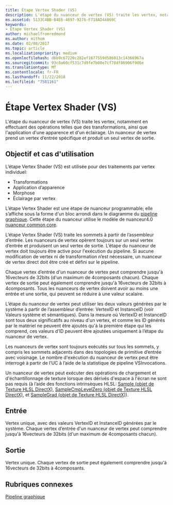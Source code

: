 ```yaml
---
title: Étape Vertex Shader (VS)
description: L'étape du nuanceur de vertex (VS) traite les vertex, notamment en effectuant des opérations telles que des transformations, ainsi que l'application d'une apparence et d'un éclairage. Un nuanceur de vertex prend un vertex d’entrée spécifique et produit un seul vertex de sortie.
ms.assetid: 5133C4BB-B4E6-4697-9276-F718AD44869C
keywords:
- Étape Vertex Shader (VS)
author: michaelfromredmond
ms.author: mithom
ms.date: 02/08/2017
ms.topic: article
ms.localizationpriority: medium
ms.openlocfilehash: d6b9c67220c282ef1677559d586013c14366967a
ms.sourcegitcommit: 93c0a60cf531c7d9fe7b00e7cf78df86906f9d6e
ms.translationtype: MT
ms.contentlocale: fr-FR
ms.lasthandoff: 11/22/2018
ms.locfileid: "7581161"
---
```

# <a name="vertex-shader-vs-stage"></a>Étape Vertex Shader (VS)


L'étape du nuanceur de vertex (VS) traite les vertex, notamment en effectuant des opérations telles que des transformations, ainsi que l'application d'une apparence et d'un éclairage. Un nuanceur de vertex prend un vertex d’entrée spécifique et produit un seul vertex de sortie.

## <a name="span-idpurposeandusesspanspan-idpurposeandusesspanspan-idpurposeandusesspanpurpose-and-uses"></a><span id="Purpose_and_uses"></span><span id="purpose_and_uses"></span><span id="PURPOSE_AND_USES"></span>Objectif et cas d'utilisation


L’étape Vertex Shader (VS) est utilisée pour des traitements par vertex individuel:

-   Transformations
-   Application d’apparence
-   Morphose
-   Éclairage par vertex

L’étape Vertex Shader est une étape de nuanceur programmable; elle s’affiche sous la forme d'un bloc arrondi dans le diagramme du [pipeline graphique](graphics-pipeline.md). Cette étape du nuanceur utilise le modèle de nuanceur4.0 [nuanceur common core](https://msdn.microsoft.com/library/windows/desktop/bb509580).

L’étape Vertex Shader (VS) traite les sommets à partir de l’assembleur d’entrée. Les nuanceurs de vertex opèrent toujours sur un seul vertex d’entrée et produisent un seul vertex de sortie. L’étape du nuanceur de vertex doit toujours être active pour l'exécution du pipeline. Si aucune modification de vertex ni de transformation n’est nécessaire, un nuanceur de vertex direct doit être créé et défini sur le pipeline.

Chaque vertex d’entrée d'un nuanceur de vertex peut comprendre jusqu'à 16vecteurs de 32bits (d'un maximum de 4composants chacun). Chaque vertex de sortie peut également comprendre jusqu'à 16vecteurs de 32bits à 4composants. Tous les nuanceurs de vertex doivent avoir au moins une entrée et une sortie, qui peuvent se réduire à une valeur scalaire.

L’étape du nuanceur de vertex peut utiliser les deux valeurs générées par le système à partir de l’assembleur d’entrée: VertexID et InstanceID (voir Valeurs système et sémantiques). Dans la mesure où VertexID et InstanceID sont tous deux significatifs au niveau d'un vertex, et comme les ID générés par le matériel ne peuvent être ajoutés qu'à la première étape qui les comprend, ces valeurs d’ID peuvent être ajoutées uniquement à l’étape du nuanceur de vertex.

Les nuanceurs de vertex sont toujours exécutés sur tous les sommets, y compris les sommets adjacents dans des topologies de primitive d’entrée avec voisinage. Le nombre d'exécution du nuanceur de vertex peut être interrogé à partir de l’UC à l’aide de la statistique de pipeline VSInvocations.

Un nuanceur de vertex peut exécuter des opérations de chargement et d'échantillonnage de texture lorsque des dérivés d'espace à l'écran ne sont pas requis (à l’aide des fonctions intrinsèques HLSL: [Sample (objet de Texture HLSL DirectX)](https://msdn.microsoft.com/library/windows/desktop/bb509695), [SampleCmpLevelZero (objet de Texture HLSL DirectX)](https://msdn.microsoft.com/library/windows/desktop/bb509697), et [SampleGrad (objet de Texture HLSL DirectX)](https://msdn.microsoft.com/library/windows/desktop/bb509698)).

## <a name="span-idinputspanspan-idinputspanspan-idinputspaninput"></a><span id="Input"></span><span id="input"></span><span id="INPUT"></span>Entrée


Vertex unique, avec des valeurs VertexID et InstanceID générées par le système. Chaque vertex d’entrée d'un nuanceur de vertex peut comprendre jusqu'à 16vecteurs de 32bits (d'un maximum de 4composants chacun).

## <a name="span-idoutputspanspan-idoutputspanspan-idoutputspanoutput"></a><span id="Output"></span><span id="output"></span><span id="OUTPUT"></span>Sortie


Vertex unique. Chaque vertex de sortie peut également comprendre jusqu'à 16vecteurs de 32bits à 4composants.

## <a name="span-idrelated-topicsspanrelated-topics"></a><span id="related-topics"></span>Rubriques connexes


[Pipeline graphique](graphics-pipeline.md)

 

 




